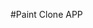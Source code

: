 #Paint Clone APP

<p align = 'center>Built with HTML5, CSS3 and Vanilla Javascript</p>

![](https://media.giphy.com/media/d83JuRsfcBMs1vYDvk/giphy.gif)
